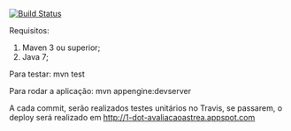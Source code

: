[![Build Status](https://travis-ci.org/dhiegohenrique/avaliacaoastrea.svg?branch=master)](https://travis-ci.org/dhiegohenrique/avaliacaoastrea)

Requisitos:
1) Maven 3 ou superior;
2) Java 7;

Para testar:
mvn test

Para rodar a aplicação:
mvn appengine:devserver

A cada commit, serão realizados testes unitários no Travis, se passarem, o deploy será realizado em http://1-dot-avaliacaoastrea.appspot.com